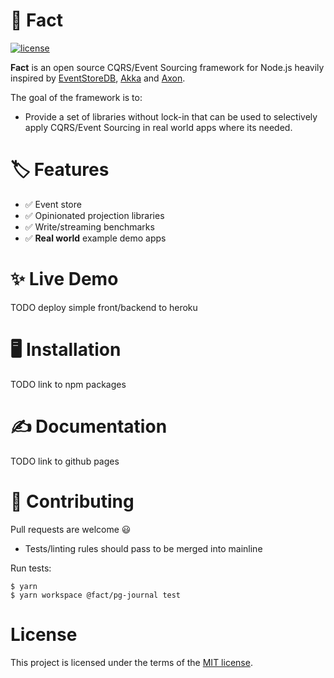 # 📔 Fact
[![license](https://img.shields.io/badge/license-MIT-green.svg)](https://github.com/StevePavlin/pg-journal/blob/master/LICENSE)



**Fact** is an open source CQRS/Event Sourcing framework for Node.js heavily inspired by [EventStoreDB](https://github.com/EventStore/EventStore), [Akka](https://github.com/akka/akka) and [Axon](https://github.com/AxonFramework/AxonFramework).

The goal of the framework is to:
 - Provide a set of libraries without lock-in that can be used to selectively apply CQRS/Event Sourcing in real world apps where its needed.
 

# 🏷 Features
- ✅ Event store
- ✅ Opinionated projection libraries
- ✅ Write/streaming benchmarks
- ✅ **Real world** example demo apps

# ✨ Live Demo
TODO deploy simple front/backend to heroku


# 🖥 Installation
TODO link to npm packages

# ✍ Documentation

TODO link to github pages

# 🧪 Contributing

Pull requests are welcome 😃 
- Tests/linting rules should pass to be merged into mainline

Run tests:
```
$ yarn
$ yarn workspace @fact/pg-journal test
```

# License
This project is licensed under the terms of the [MIT license](/LICENSE).
